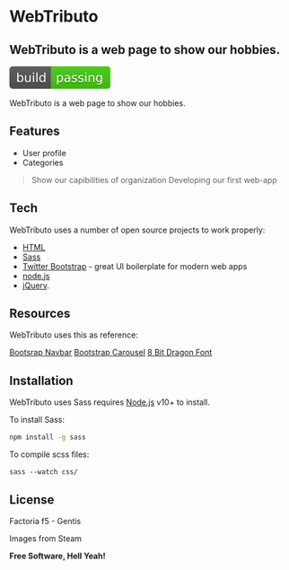 # WebTributo
## WebTributo is a web page to show our hobbies.

[![Build Status](media/icons/build-passing.svg)](https://github.com/adriansunye/WebTributo)

WebTributo is a web page to show our hobbies.

## Features

- User profile
- Categories

> Show our capibilities of organization
> Developing our first web-app

## Tech

WebTributo uses a number of open source projects to work properly:

- [HTML]
- [Sass] 
- [Twitter Bootstrap] - great UI boilerplate for modern web apps
- [node.js]
- [jQuery].

## Resources

WebTributo uses this as reference:

[Bootsrap Navbar]
[Bootstrap Carousel]
[8 Bit Dragon Font]

## Installation

WebTributo uses Sass requires [Node.js](https://nodejs.org/) v10+ to install.

To install Sass:

```sh
npm install -g sass
```

To compile scss files:

```
sass --watch css/
```

## License

Factoria f5 - Gentis

Images from Steam

**Free Software, Hell Yeah!**

[//]: # (These are reference links used in the body of this note and get stripped out when the markdown processor does its job. There is no need to format nicely because it shouldn't be seen. Thanks SO - http://stackoverflow.com/questions/4823468/store-comments-in-markdown-syntax)

   [HTML]: <https://developer.mozilla.org/es/docs/Web/HTML>
   [node.js]: <http://nodejs.org>
   [Twitter Bootstrap]: <http://twitter.github.com/bootstrap/>
   [jQuery]: <http://jquery.com>
   [Sass]: <https://sass-lang.com/install>
   
   [Bootsrap Navbar]: <https://getbootstrap.com/docs/5.0/components/carousel/>
   [Bootstrap Carousel]: <https://getbootstrap.com/docs/5.0/components/navbar/>
   [8 Bit Dragon Font]: <https://www.fontspace.com/eight-bit-dragon-font-f30428>